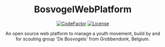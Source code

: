 
<h1 align="center">BosvogelWebPlatform</h1>

<p align="center">
<a href="https://www.codefactor.io/repository/github/woutervds/bosvogelwebplatform/overview/master"><img src="https://www.codefactor.io/repository/github/woutervds/bosvogelwebplatform/badge/master" alt="CodeFactor" /></a>
<a href="https://github.com/WouterVdS/BosvogelWebPlatform/blob/master/LICENSE"><img src="https://img.shields.io/github/license/WouterVdS/BosvogelWebPlatform.svg?style=flat" alt="License" /></a>
</p>

<p align="center"> An open source web platform to manage a youth movement, build by and for scouting group 'De Bosvogels' from Grobbendonk, Belgium.</p>
